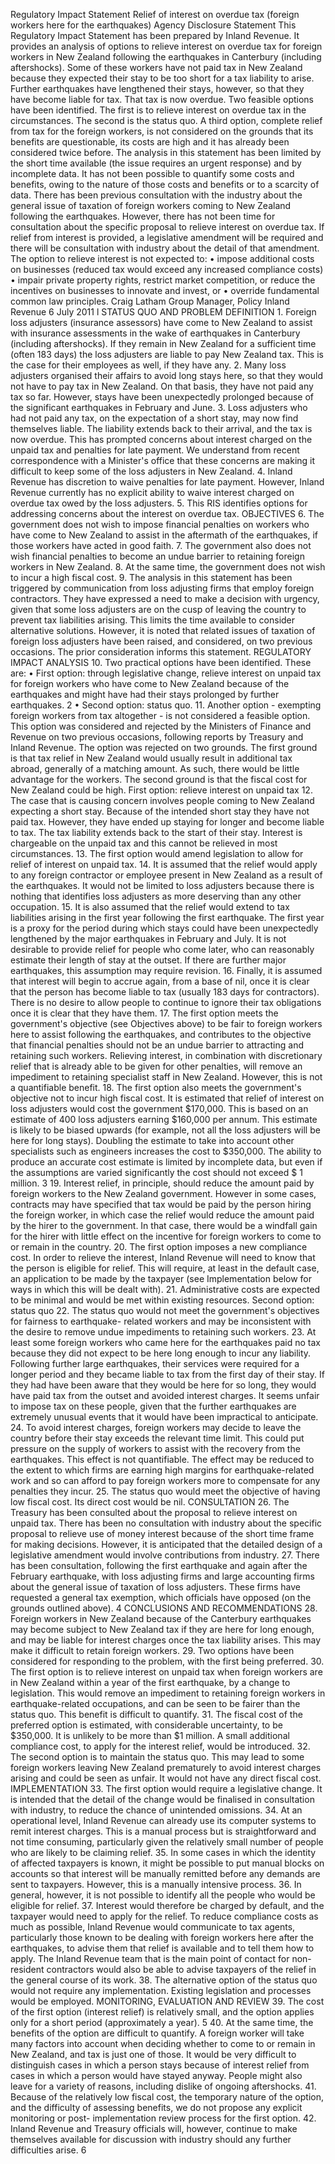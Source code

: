 Regulatory Impact Statement Relief of interest on overdue tax (foreign workers here for the earthquakes) Agency Disclosure Statement This Regulatory Impact Statement has been prepared by Inland Revenue. It provides an analysis of options to relieve interest on overdue tax for foreign workers in New Zealand following the earthquakes in Canterbury (including aftershocks). Some of these workers have not paid tax in New Zealand because they expected their stay to be too short for a tax liability to arise. Further earthquakes have lengthened their stays, however, so that they have become liable for tax. That tax is now overdue. Two feasible options have been identified. The first is to relieve interest on overdue tax in the circumstances. The second is the status quo. A third option, complete relief from tax for the foreign workers, is not considered on the grounds that its benefits are questionable, its costs are high and it has already been considered twice before. The analysis in this statement has been limited by the short time available (the issue requires an urgent response) and by incomplete data. It has not been possible to quantify some costs and benefits, owing to the nature of those costs and benefits or to a scarcity of data. There has been previous consultation with the industry about the general issue of taxation of foreign workers coming to New Zealand following the earthquakes. However, there has not been time for consultation about the specific proposal to relieve interest on overdue tax. If relief from interest is provided, a legislative amendment will be required and there will be consultation with industry about the detail of that amendment. The option to relieve interest is not expected to: • impose additional costs on businesses (reduced tax would exceed any increased compliance costs) • impair private property rights, restrict market competition, or reduce the incentives on businesses to innovate and invest, or • override fundamental common law principles. Craig Latham Group Manager, Policy Inland Revenue 6 July 2011 l STATUS QUO AND PROBLEM DEFINITION 1. Foreign loss adjusters (insurance assessors) have come to New Zealand to assist with insurance assessments in the wake of earthquakes in Canterbury (including aftershocks). If they remain in New Zealand for a sufficient time (often 183 days) the loss adjusters are liable to pay New Zealand tax. This is the case for their employees as well, if they have any. 2. Many loss adjusters organised their affairs to avoid long stays here, so that they would not have to pay tax in New Zealand. On that basis, they have not paid any tax so far. However, stays have been unexpectedly prolonged because of the significant earthquakes in February and June. 3. Loss adjusters who had not paid any tax, on the expectation of a short stay, may now find themselves liable. The liability extends back to their arrival, and the tax is now overdue. This has prompted concerns about interest charged on the unpaid tax and penalties for late payment. We understand from recent correspondence with a Minister's office that these concerns are making it difficult to keep some of the loss adjusters in New Zealand. 4. Inland Revenue has discretion to waive penalties for late payment. However, Inland Revenue currently has no explicit ability to waive interest charged on overdue tax owed by the loss adjusters. 5. This RIS identifies options for addressing concerns about the interest on overdue tax. OBJECTIVES 6. The government does not wish to impose financial penalties on workers who have come to New Zealand to assist in the aftermath of the earthquakes, if those workers have acted in good faith. 7. The government also does not wish financial penalties to become an undue barrier to retaining foreign workers in New Zealand. 8. At the same time, the government does not wish to incur a high fiscal cost. 9. The analysis in this statement has been triggered by communication from loss adjusting firms that employ foreign contractors. They have expressed a need to make a decision with urgency, given that some loss adjusters are on the cusp of leaving the country to prevent tax liabilities arising. This limits the time available to consider alternative solutions. However, it is noted that related issues of taxation of foreign loss adjusters have been raised, and considered, on two previous occasions. The prior consideration informs this statement. REGULATORY IMPACT ANALYSIS 10. Two practical options have been identified. These are: • First option: through legislative change, relieve interest on unpaid tax for foreign workers who have come to New Zealand because of the earthquakes and might have had their stays prolonged by further earthquakes. 2 • Second option: status quo. 11. Another option - exempting foreign workers from tax altogether - is not considered a feasible option. This option was considered and rejected by the Ministers of Finance and Revenue on two previous occasions, following reports by Treasury and Inland Revenue. The option was rejected on two grounds. The first ground is that tax relief in New Zealand would usually result in additional tax abroad, generally of a matching amount. As such, there would be little advantage for the workers. The second ground is that the fiscal cost for New Zealand could be high. First option: relieve interest on unpaid tax 12. The case that is causing concern involves people coming to New Zealand expecting a short stay. Because of the intended short stay they have not paid tax. However, they have ended up staying for longer and become liable to tax. The tax liability extends back to the start of their stay. Interest is chargeable on the unpaid tax and this cannot be relieved in most circumstances. 13. The first option would amend legislation to allow for relief of interest on unpaid tax. 14. It is assumed that the relief would apply to any foreign contractor or employee present in New Zealand as a result of the earthquakes. It would not be limited to loss adjusters because there is nothing that identifies loss adjusters as more deserving than any other occupation. 15. It is also assumed that the relief would extend to tax liabilities arising in the first year following the first earthquake. The first year is a proxy for the period during which stays could have been unexpectedly lengthened by the major earthquakes in February and July. It is not desirable to provide relief for people who come later, who can reasonably estimate their length of stay at the outset. If there are further major earthquakes, this assumption may require revision. 16. Finally, it is assumed that interest will begin to accrue again, from a base of nil, once it is clear that the person has become liable to tax (usually 183 days for contractors). There is no desire to allow people to continue to ignore their tax obligations once it is clear that they have them. 17. The first option meets the government's objective (see Objectives above) to be fair to foreign workers here to assist following the earthquakes, and contributes to the objective that financial penalties should not be an undue barrier to attracting and retaining such workers. Relieving interest, in combination with discretionary relief that is already able to be given for other penalties, will remove an impediment to retaining specialist staff in New Zealand. However, this is not a quantifiable benefit. 18. The first option also meets the government's objective not to incur high fiscal cost. It is estimated that relief of interest on loss adjusters would cost the government $170,000. This is based on an estimate of 400 loss adjusters earning $160,000 per annum. This estimate is likely to be biased upwards (for example, not all the loss adjusters will be here for long stays). Doubling the estimate to take into account other specialists such as engineers increases the cost to $350,000. The ability to produce an accurate cost estimate is limited by incomplete data, but even if the assumptions are varied significantly the cost should not exceed $ 1 million. 3 19. Interest relief, in principle, should reduce the amount paid by foreign workers to the New Zealand government. However in some cases, contracts may have specified that tax would be paid by the person hiring the foreign worker, in which case the relief would reduce the amount paid by the hirer to the government. In that case, there would be a windfall gain for the hirer with little effect on the incentive for foreign workers to come to or remain in the country. 20. The first option imposes a new compliance cost. In order to relieve the interest, Inland Revenue will need to know that the person is eligible for relief. This will require, at least in the default case, an application to be made by the taxpayer (see Implementation below for ways in which this will be dealt with). 21. Administrative costs are expected to be minimal and would be met within existing resources. Second option: status quo 22. The status quo would not meet the government's objectives for fairness to earthquake- related workers and may be inconsistent with the desire to remove undue impediments to retaining such workers. 23. At least some foreign workers who came here for the earthquakes paid no tax because they did not expect to be here long enough to incur any liability. Following further large earthquakes, their services were required for a longer period and they became liable to tax from the first day of their stay. If they had have been aware that they would be here for so long, they would have paid tax from the outset and avoided interest charges. It seems unfair to impose tax on these people, given that the further earthquakes are extremely unusual events that it would have been impractical to anticipate. 24. To avoid interest charges, foreign workers may decide to leave the country before their stay exceeds the relevant time limit. This could put pressure on the supply of workers to assist with the recovery from the earthquakes. This effect is not quantifiable. The effect may be reduced to the extent to which firms are earning high margins for earthquake-related work and so can afford to pay foreign workers more to compensate for any penalties they incur. 25. The status quo would meet the objective of having low fiscal cost. Its direct cost would be nil. CONSULTATION 26. The Treasury has been consulted about the proposal to relieve interest on unpaid tax. There has been no consultation with industry about the specific proposal to relieve use of money interest because of the short time frame for making decisions. However, it is anticipated that the detailed design of a legislative amendment would involve contributions from industry. 27. There has been consultation, following the first earthquake and again after the February earthquake, with loss adjusting firms and large accounting firms about the general issue of taxation of loss adjusters. These firms have requested a general tax exemption, which officials have opposed (on the grounds outlined above). 4 CONCLUSIONS AND RECOMMENDATIONS 28. Foreign workers in New Zealand because of the Canterbury earthquakes may become subject to New Zealand tax if they are here for long enough, and may be liable for interest charges once the tax liability arises. This may make it difficult to retain foreign workers. 29. Two options have been considered for responding to the problem, with the first being preferred. 30. The first option is to relieve interest on unpaid tax when foreign workers are in New Zealand within a year of the first earthquake, by a change to legislation. This would remove an impediment to retaining foreign workers in earthquake-related occupations, and can be seen to be fairer than the status quo. This benefit is difficult to quantify. 31. The fiscal cost of the preferred option is estimated, with considerable uncertainty, to be $350,000. It is unlikely to be more than $1 million. A small additional compliance cost, to apply for the interest relief, would be introduced. 32. The second option is to maintain the status quo. This may lead to some foreign workers leaving New Zealand prematurely to avoid interest charges arising and could be seen as unfair. It would not have any direct fiscal cost. IMPLEMENTATION 33. The first option would require a legislative change. It is intended that the detail of the change would be finalised in consultation with industry, to reduce the chance of unintended omissions. 34. At an operational level, Inland Revenue can already use its computer systems to remit interest charges. This is a manual process but is straightforward and not time consuming, particularly given the relatively small number of people who are likely to be claiming relief. 35. In some cases in which the identity of affected taxpayers is known, it might be possible to put manual blocks on accounts so that interest will be manually remitted before any demands are sent to taxpayers. However, this is a manually intensive process. 36. In general, however, it is not possible to identify all the people who would be eligible for relief. 37. Interest would therefore be charged by default, and the taxpayer would need to apply for the relief. To reduce compliance costs as much as possible, Inland Revenue would communicate to tax agents, particularly those known to be dealing with foreign workers here after the earthquakes, to advise them that relief is available and to tell them how to apply. The Inland Revenue team that is the main point of contact for non-resident contractors would also be able to advise taxpayers of the relief in the general course of its work. 38. The alternative option of the status quo would not require any implementation. Existing legislation and processes would be employed. MONITORING, EVALUATION AND REVIEW 39. The cost of the first option (interest relief) is relatively small, and the option applies only for a short period (approximately a year). 5 40. At the same time, the benefits of the option are difficult to quantify. A foreign worker will take many factors into account when deciding whether to come to or remain in New Zealand, and tax is just one of those. It would be very difficult to distinguish cases in which a person stays because of interest relief from cases in which a person would have stayed anyway. People might also leave for a variety of reasons, including dislike of ongoing aftershocks. 41. Because of the relatively low fiscal cost, the temporary nature of the option, and the difficulty of assessing benefits, we do not propose any explicit monitoring or post- implementation review process for the first option. 42. Inland Revenue and Treasury officials will, however, continue to make themselves available for discussion with industry should any further difficulties arise. 6